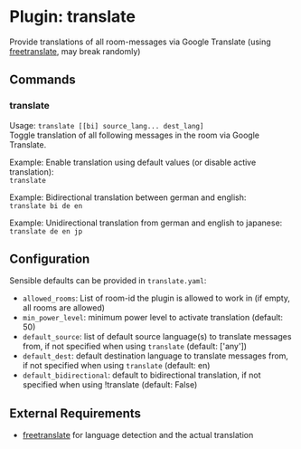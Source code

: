 Plugin: translate
===
Provide translations of all room-messages via Google Translate (using 
[freetranslate](https://pypi.org/project/freetranslate/0.2.0/), may break randomly)

## Commands

### translate
Usage: `translate [[bi] source_lang... dest_lang]`  
Toggle translation of all following messages in the room via Google Translate.  

Example: Enable translation using default values (or disable active translation):  
`translate`

Example: Bidirectional translation between german and english:  
`translate bi de en`

Example: Unidirectional translation from german and english to japanese:
`translate de en jp`

## Configuration
Sensible defaults can be provided in `translate.yaml`:  
- `allowed_rooms`: List of room-id the plugin is allowed to work in (if empty, all rooms are allowed)  
- `min_power_level`: minimum power level to activate translation (default: 50)
- `default_source`: list of default source language(s) to translate messages from,
if not specified when using `translate` (default: ['any'])  
- `default_dest`: default destination language to translate messages from, if not specified when using `translate` 
(default: en)  
- `default_bidirectional`: default to bidirectional translation, if not specified when using !translate (default: 
  False)  

## External Requirements
- [freetranslate](https://pypi.org/project/freetranslate/0.2.0/) for language detection and the actual translation
